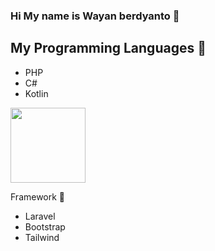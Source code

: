 ### Hi My name is Wayan berdyanto 👋
<h2>My Programming Languages 🚀</h2>
<ul>
  <li>
    <span>PHP</span>
  </li>
  <li>
    <span>C#</span>
  </li>
  <li>
    <span>Kotlin</span>
  </li>
</ul>
<p align="left">
<a href="https://github.com/wayanberdyanto">
  <img height="120em" src="https://github-readme-stats-eight-theta.vercel.app/api/top-langs/?username=WayanBerdyanto&layout=compact&langs_count=8&theme=algolia"/>
</a>
</p

<h2>Framework 🚀</h2>
<ul>
  <li>
    <span>Laravel</span>
  </li>
  <li>
    <span>Bootstrap</span>
  </li>
  <li>
    <span>Tailwind</span>
  </li>
</ul>



